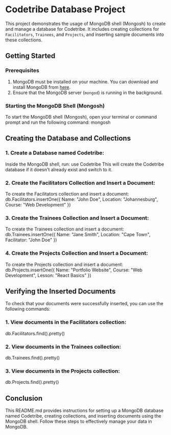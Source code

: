 # Codetribe Database Project

This project demonstrates the usage of MongoDB shell (Mongosh) to create and manage a database for Codetribe. It includes creating collections for `Facilitators`, `Trainees`, and `Projects`, and inserting sample documents into these collections.

## Getting Started

### Prerequisites
1. MongoDB must be installed on your machine. You can download and install MongoDB from [here](https://www.mongodb.com/try/download/community).
2. Ensure that the MongoDB server (`mongod`) is running in the background.

### Starting the MongoDB Shell (Mongosh)
To start the MongoDB shell (Mongosh), open your terminal or command prompt and run the following command:
mongosh

## Creating the Database and Collections
### 1. Create a Database named Codetribe:

Inside the MongoDB shell, run:
use Codetribe
This will create the Codetribe database if it doesn't already exist and switch to it.

### 2. Create the Facilitators Collection and Insert a Document:

To create the Facilitators collection and insert a document:
db.Facilitators.insertOne({
  Name: "John Doe",
  Location: "Johannesburg",
  Course: "Web Development"
})

### 3. Create the Trainees Collection and Insert a Document:

To create the Trainees collection and insert a document:
db.Trainees.insertOne({
  Name: "Jane Smith",
  Location: "Cape Town",
  Facilitator: "John Doe"
})

### 4. Create the Projects Collection and Insert a Document:

To create the Projects collection and insert a document:
db.Projects.insertOne({
  Name: "Portfolio Website",
  Course: "Web Development",
  Lesson: "React Basics"
})

## Verifying the Inserted Documents
To check that your documents were successfully inserted, you can use the following commands:

### 1. View documents in the Facilitators collection:
db.Facilitators.find().pretty()

### 2. View documents in the Trainees collection:
db.Trainees.find().pretty()

### 3. View documents in the Projects collection:
db.Projects.find().pretty()

## Conclusion
This README.md provides instructions for setting up a MongoDB database named Codetribe, creating collections, and inserting documents using the MongoDB shell. Follow these steps to effectively manage your data in MongoDB.
